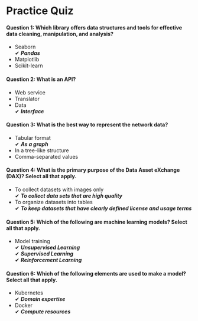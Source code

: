 # Practice Quiz <br>


#### Question 1: Which library offers data structures and tools for effective data cleaning, manipulation, and analysis? <br>

* Seaborn <br>
✔ ***Pandas*** <br>
* Matplotlib <br>
* Scikit-learn <br>

#### Question 2: What is an API? <br>

* Web service <br>
* Translator <br>
* Data <br>
✔ ***Interface*** <br>

#### Question 3: What is the best way to represent the network data? <br>

* Tabular format <br>
✔ ***As a graph*** <br>
* In a tree-like structure <br>
* Comma-separated values <br>

#### Question 4: What is the primary purpose of the Data Asset eXchange (DAX)? Select all that apply.  <br>

* To collect datasets with images only <br>
✔ ***To collect data sets that are high quality*** <br>
* To organize datasets into tables <br>
✔ ***To keep datasets that have clearly defined license and usage terms*** <br>

#### Question 5: Which of the following are machine learning models? Select all that apply. <br>

* Model training <br>
✔ ***Unsupervised Learning*** <br>
✔ ***Supervised Learning*** <br>
✔ ***Reinforcement Learning*** <br>

#### Question 6: Which of the following elements are used to make a model? Select all that apply. <br>

* Kubernetes <br>
✔ ***Domain expertise*** <br>
* Docker <br>
✔ ***Compute resources*** <br>
